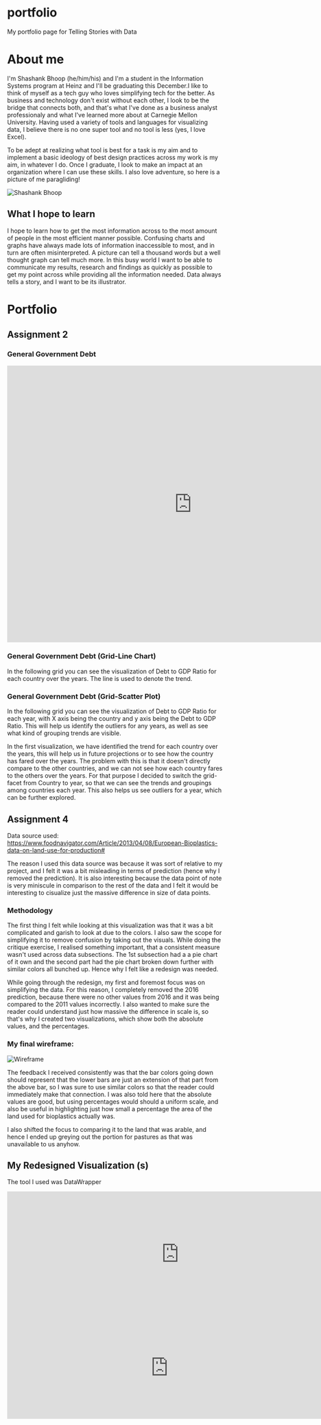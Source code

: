 # portfolio
My portfolio page for Telling Stories with Data


# About me
I'm Shashank Bhoop (he/him/his) and I'm a student in the Information Systems program at Heinz and I'll be graduating this December.I like to think of myself as a tech guy who loves simplifying tech for the better. As business and technology don't exist without each other, I look to be the bridge that connects both, and that's what I've done as a business analyst professionaly and what I've learned more about at Carnegie Mellon University. Having used a variety of tools and languages for visualizing data, I believe there is no one super tool and no tool is less (yes, I love Excel). 

To be adept at realizing what tool is best for a task is my aim and to implement a basic ideology of best design practices across my work is my aim, in whatever I do. Once I graduate, I look to make an impact at an organization where I can use these skills. I also love adventure, so here is a picture of me paragliding!

![Shashank Bhoop](DSCN3210.JPG)


## What I hope to learn
I hope to learn how to get the most information across to the most amount of people in the most efficient manner possible. Confusing charts and graphs have always made lots of information inaccessible to most, and in turn are often misinterpreted. A picture can tell a thousand words but a well thought graph can tell much more. In this busy world I want to be able to communicate my results, research and findings as quickly as possible to get my point across while providing all the information needed. Data always tells a story, and I want to be its illustrator.

# Portfolio

## Assignment 2
### General Government Debt
<iframe src="https://data.oecd.org/chart/69Hy" width="860" height="645" style="border: 0" mozallowfullscreen="true" webkitallowfullscreen="true" allowfullscreen="true"><a href="https://data.oecd.org/chart/69Hy" target="_blank">OECD Chart: General government debt, Total, % of GDP, Annual, 2017</a></iframe>

### General Government Debt (Grid-Line Chart)

In the following grid you can see the visualization of Debt to GDP Ratio for each country over the years. The line is used to denote the trend.
<div class="flourish-embed flourish-chart" data-src="visualisation/4284880"><script src="https://public.flourish.studio/resources/embed.js"></script></div>

### General Government Debt (Grid-Scatter Plot)

In the following grid you can see the visualization of Debt to GDP Ratio for each year, with X axis being the country and y axis being the Debt to GDP Ratio. This will help us identify the outliers for any years, as well as see what kind of grouping trends are visible.

<div class="flourish-embed flourish-scatter" data-src="visualisation/4285536"><script src="https://public.flourish.studio/resources/embed.js"></script></div>


In the first visualization, we have identified the trend for each country over the years, this will help us in future projections or to see how the country has fared over the years. The problem with this is that it doesn't directly compare to the other countries, and we can not see how each country fares to the others over the years. For that purpose I decided to switch the grid-facet from Country to year, so that we can see the trends and groupings among countries each year. This also helps us see outliers for a year, which can be further explored.


## Assignment 4

Data source used:
https://www.foodnavigator.com/Article/2013/04/08/European-Bioplastics-data-on-land-use-for-production#

The reason I used this data source was because it was sort of relative to my project, and I felt it was a bit misleading in terms of prediction (hence why I removed the prediction). It is also interesting because the data point of note is very miniscule in comparison to the rest of the data and I felt it would be interesting to cisualize just the massive difference in size of data points. 

### Methodology

The first thing I felt while looking at this visualization was that it was a bit complicated and garish to look at due to the colors. I also saw the scope for simplifying it to remove confusion by taking out the visuals. While doing the critique exercise, I realised something important, that a consistent measure wasn't used across data subsections. The 1st subsection had a a pie chart of it own and the second part had the pie chart broken down further with similar colors all bunched up. Hence why I felt like a redesign was needed. 

While going through the redesign, my first and foremost focus was on simplifying the data. For this reason, I completely removed the 2016 prediction, because there were no other values from 2016 and it was being compared to the 2011 values incorrectly. I also wanted to make sure the reader could understand just how massive the difference in scale is, so that's why I created two visualizations, which show both the absolute values, and the percentages. 

### My final wireframe:

![Wireframe](Wireframe.png)


The feedback I received consistently was that the bar colors going down should represent that the lower bars are just an extension of that part from the above bar, so I was sure to use similar colors so that the reader could immediately make that connection. I was also told here that the absolute values are good, but using percentages would should a uniform scale, and also be useful in highlighting just how small a percentage the area of the land used for bioplastics actually was. 

I also shifted the focus to comparing it to the land that was arable, and hence I ended up greying out the portion for pastures as that was unavailable to us anyhow.

## My Redesigned Visualization (s)
The tool I used was DataWrapper

<iframe title="Bioplastic land use minuscule in scheme of global agricultural area (Absolute, 2011)" aria-label="Stacked Bars" id="datawrapper-chart-JQNVo" src="https://datawrapper.dwcdn.net/JQNVo/2/" scrolling="no" frameborder="0" style="border: none;" width="800" height="292"></iframe>

<iframe title="Bioplastic land use minuscule in scheme of global agricultural area (Percentages, 2011)" aria-label="Stacked Bars" id="datawrapper-chart-hD3jI" src="https://datawrapper.dwcdn.net/hD3jI/2/" scrolling="no" frameborder="0" style="border: none;" width="750" height="238"></iframe>
